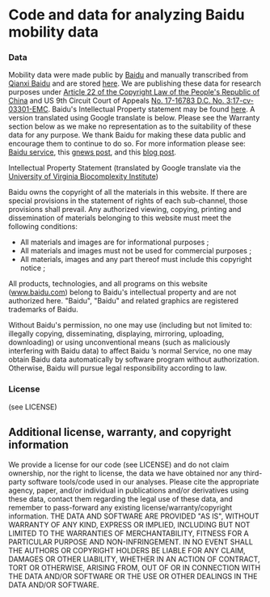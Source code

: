 # Code and data for analyzing Baidu mobility data

### Data
Mobility data were made public by [Baidu](https://www.baidu.com/) and manually transcribed from [Qianxi Baidu](https://qianxi.baidu.com/) and are stored [here](https://dataverse.lib.virginia.edu/dataset.xhtml?persistentId=doi:10.18130/V3/YQLJ5W). We are publishing these data for research purposes under [Article 22 of the Copyright Law of the People's Republic of China](https://wipolex.wipo.int/en/text/466268) and US 9th Circuit Court of Appeals [No. 17-16783 D.C. No. 3:17-cv-03301-EMC](http://cdn.ca9.uscourts.gov/datastore/opinions/2019/09/09/17-16783.pdf).  Baidu's Intellectual Property statement may be found [here](https://www.baidu.com/duty/copyright.html). A version translated using Google translate is below.  Please see the Warranty section below as we make no representation as to the suitability of these data for any purpose.  We thank Baidu for making these data public and encourage them to continue to do so.  For more information please see: [Baidu service](https://qianxi.baidu.com/), this [gnews post](https://gnews.org/91700/), and this [blog post](https://zhuanlan.zhihu.com/p/104119625). 

Intellectual Property Statement (translated by Google translate via the [University of Virginia Biocomplexity Institute](https://dataverse.lib.virginia.edu/dataset.xhtml?persistentId=doi:10.18130/V3/YQLJ5W)) 

Baidu owns the copyright of all the materials in this website. If there are special provisions in the statement of rights of each sub-channel, those provisions shall prevail. Any authorized viewing, copying, printing and dissemination of materials belonging to this website must meet the following conditions:

* All materials and images are for informational purposes ;
* All materials and images must not be used for commercial purposes ;
* All materials, images and any part thereof must include this copyright notice ;

All products, technologies, and all programs on this website (www.baidu.com) belong to Baidu's intellectual property and are not authorized here. "Baidu", "Baidu" and related graphics are registered trademarks of Baidu.

Without Baidu's permission, no one may use (including but not limited to: illegally copying, disseminating, displaying, mirroring, uploading, downloading) or using unconventional means (such as maliciously interfering with Baidu data) to affect Baidu ’s normal Service, no one may obtain Baidu data automatically by software program without authorization. Otherwise, Baidu will pursue legal responsibility according to law.

### License
(see LICENSE)

## Additional license, warranty, and copyright information
We provide a license for our code (see LICENSE) and do not claim ownership, nor the right to license, the data we have obtained nor any third-party software tools/code used in our analyses.  Please cite the appropriate agency, paper, and/or individual in publications and/or derivatives using these data, contact them regarding the legal use of these data, and remember to pass-forward any existing license/warranty/copyright information.  THE DATA AND SOFTWARE ARE PROVIDED "AS IS", WITHOUT WARRANTY OF ANY KIND, EXPRESS OR IMPLIED, INCLUDING BUT NOT LIMITED TO THE WARRANTIES OF MERCHANTABILITY, FITNESS FOR A PARTICULAR PURPOSE AND NON-INFRINGEMENT. IN NO EVENT SHALL THE AUTHORS OR COPYRIGHT HOLDERS BE LIABLE FOR ANY CLAIM, DAMAGES OR OTHER LIABILITY, WHETHER IN AN ACTION OF CONTRACT, TORT OR OTHERWISE, ARISING FROM, OUT OF OR IN CONNECTION WITH THE DATA AND/OR SOFTWARE OR THE USE OR OTHER DEALINGS IN THE DATA AND/OR SOFTWARE.